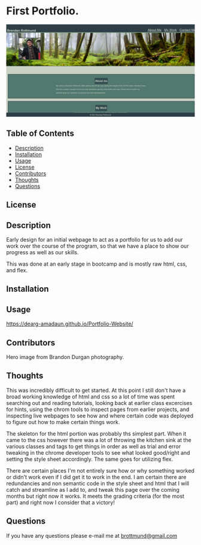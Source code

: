 
  # First Portfolio.
  ![redmegenerator](../assets/images/portfolioscreenshot.png)

  ## Table of Contents
  * [Description](#Description)
  * [Installation](#Installation)
  * [Usage](#Usage)
  * [License](#License)
  * [Contributors](#Contributors)
  * [Thoughts](#Thoughts)
  * [Questions](#Questions)
  
  ## License
            
  ## Description
  Early design for an  initial webpage to act as a portfolio for us to add our work over the course of the program, so that we have a place to show our progress as well as our     skills.

  This was done at an early stage in bootcamp and is mostly raw html, css, and flex.
            
  
  ## Installation
  
  
  ## Usage
  https://dearg-amadaun.github.io/Portfolio-Website/
  
  
  ## Contributors
  Hero image from Brandon Durgan photography.
  
  ## Thoughts
  This was incredibly difficult to get started. At this point I still don't have a broad working knowledge of html and css so a lot of time was spent searching out and reading     tutorials, looking back at earlier class excercises for hints, using the chrom tools to inspect pages from earlier projects, and inspecting live webpages to see how and where   certain code was deployed to figure out how to make certain things work. 

  The skeleton for the html portion was probably ths simplest part. When it came to the css however there was a lot of throwing the kitchen sink at the various classes and tags   to get things in order as well as trial and error tweaking in the chrome developer tools to see what looked good/right and setting the style sheet accordingly.  The same goes   for utilizing flex.  

  There are certain places I'm not entirely sure how or why something worked or didn't work even if I did get it to work in the end. I am certain there are redundancies and non   semantic code in the style sheet and html that I will catch and streamline as I add to, and tweak this page over the coming months but right now it works. It meets the grading   criteria (for the most part) and right now I consider that a victory!

  ## Questions
  If you have any questions please e-mail me at brottmund@gmail.com
  
  

 
